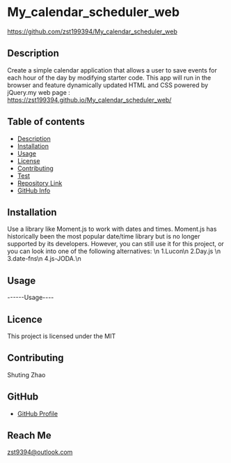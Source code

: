 
  # **My_calendar_scheduler_web**

  https://github.com/zst199394/My_calendar_scheduler_web

  ## Description

  Create a simple calendar application that allows a user to save events for each hour of the day by modifying starter code. This app will run in the browser and feature dynamically updated HTML and CSS powered by jQuery.my web page : https://zst199394.github.io/My_calendar_scheduler_web/

  ## Table of contents
  - [Description](#Description)
  - [Installation](#Installation)
  - [Usage](#Usage)
  - [License](#License)
  - [Contributing](#Contributing)
  - [Test](#Test)
  - [Repository Link](#Repository)
  - [GitHub Info](#GitHub) 

  ## Installation
   Use a library like Moment.js to work with dates and times. Moment.js has historically been the most popular date/time library but is no longer supported by its developers. However, you can still use it for this project, or you can look into one of the following alternatives: \n 1.Lucon\n  2.Day.js \n  3.date-fns\n  4.js-JODA.\n

  ## Usage
  ------Usage----

  ## Licence
  This project is licensed under the MIT 
  
  ## Contributing
  Shuting Zhao


  ## GitHub
  - [GitHub Profile](http://github.com/zst199394)

  
  ## Reach Me 
  zst9394@outlook.com
